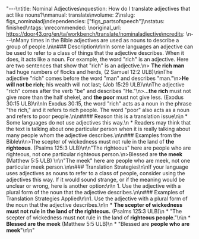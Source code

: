 "---\ntitle: Nominal Adjectives\nquestion: How do I translate adjectives that act like nouns?\nmanual: translate\nvolume: 2\nslug: figs_nominaladj\ndependencies:  [\"figs_partsofspeech\"]\nstatus:  finished\ntags: \nrecommended: \noriginal_url: https://door43.org/en/ta/workbench/translate/nominaladjective\ncredits: \n---\nMany times in the Bible adjectives are used as nouns to describe a group of people.\n\n### Description\n\nIn some languages an adjective can be used to refer to a class of things that the adjective describes. When it does, it acts like a noun. For example, the word \"rich\" is an adjective. Here are two sentences that show that \"rich\" is an adjective.\n> __The rich man__ had huge numbers of flocks and herds, (2 Samuel 12:2 ULB)\n\nThe adjective \"rich\" comes before the word \"man\" and describes \"man.\"\n>__He will not be rich__; his wealth will not last; (Job 15:29 ULB)\n\nThe adjective \"rich\" comes after the verb \"be\" and describes \"He.\"\n>…__the rich__ must not give more than the half shekel, and __the poor__ must not give less.  (Exodus 30:15 ULB)\n\nIn Exodus 30:15, the word \"rich\" acts as a noun in the phrase \"the rich,\" and it refers to rich people. The word \"poor\" also acts as a noun and refers to poor people.\n\n#### Reason this is a translation issue\n\n  * Some languages do not use adjectives this way.\n  * Readers may think that the text is talking about one particular person when it is really talking about many people whom the adjective describes.\n\n### Examples from the Bible\n\n>The scepter of wickedness must not rule in the land of __the righteous__.  (Psalms 125:3 ULB)\n\n\"The righteous\" here are people who are righteous, not one particular righteous person.\n>Blessed are __the meek__ (Matthew 5:5 ULB) \n\n\"The meek\" here are people who are meek, not one particular meek person.\n\n### Translation Strategies\n\nIf your language uses adjectives as nouns to refer to a class of people, consider using the adjectives this way. If it would sound strange, or if the meaning would be unclear or wrong, here is another option:\n\n  1. Use the adjective with a plural form of the noun that the adjective describes.\n\n### Examples of Translation Strategies Applied\n\n1. Use the adjective with a plural form of the noun that the adjective describes.\n\n  * **The scepter of wickedness must not rule in the land of __the righteous__.**  (Psalms 125:3 ULB)\n      * \"The scepter of wickedness must not rule in the land of __righteous people__.\"\n\n  * **Blessed are __the meek__** (Matthew 5:5 ULB)\n      * \"Blessed are __people who are meek__\"\n\n"
